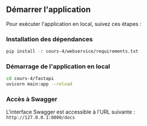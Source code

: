## Démarrer l'application

Pour exécuter l'application en local, suivez ces étapes :

### Installation des dépendances
```bash
pip install -r cours-4/webservice/requirements.txt
```

### Démarrage de l'application en local
```bash
cd cours-4/fastapi
uvicorn main:app --reload
```

### Accès à Swagger
L'interface Swagger est accessible à l'URL suivante : `http://127.0.0.1:8000/docs`